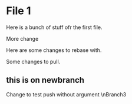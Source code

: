 # File 1

Here is a bunch of stuff ofr the first file.

More change

Here are some changes to rebase with.

Some changes to pull.

## this is on newbranch

Change to test push without argument
\nBranch3
